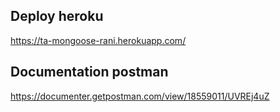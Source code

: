 ## Deploy heroku

https://ta-mongoose-rani.herokuapp.com/

## Documentation postman

https://documenter.getpostman.com/view/18559011/UVREj4uZ
